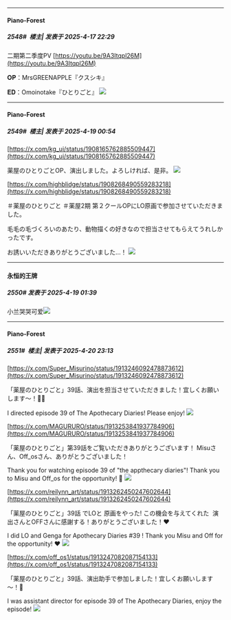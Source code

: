 ﻿
*****

####  Piano-Forest  
##### 2548#         楼主| 发表于 2025-4-17 22:29

二期第二季度PV
[https://youtu.be/9A3Itqpl26M](https://youtu.be/9A3Itqpl26M)

𝐎𝐏：MrsGREENAPPLE『クスシキ』

𝐄𝐃：Omoinotake『ひとりごと』
<img src="https://p.sda1.dev/23/09dfbfa7ccd3fd1cad80a01de19c6af5/20250328_233802.jpg" referrerpolicy="no-referrer">


*****

####  Piano-Forest  
##### 2549#         楼主| 发表于 2025-4-19 00:54

[https://x.com/kg_ui/status/1908165762885509447](https://x.com/kg_ui/status/1908165762885509447)

薬屋のひとりごとOP、演出しました。よろしければ、是非。
<img src="https://p.sda1.dev/23/a59142761e6297969857244306f103e0/20250419_005237.jpg" referrerpolicy="no-referrer">

[https://x.com/highblidge/status/1908268490559283218](https://x.com/highblidge/status/1908268490559283218)

＃薬屋のひとりごと ＃薬屋2期 第２クールOPにLO原画で参加させていただきました。

毛毛の毛づくろいのあたり、動物描くの好きなので担当させてもらえてうれしかったです。

お誘いいただきありがとうございました…！
<img src="https://p.sda1.dev/23/7699d05a3f6949b737b2da02dc8d82fc/20250419_005246.jpg" referrerpolicy="no-referrer">


*****

####  永恒的王牌  
##### 2550#       发表于 2025-4-19 01:39

小兰哭哭可爱<img src="https://static.stage1st.com/image/smiley/face2017/018.png" referrerpolicy="no-referrer">


*****

####  Piano-Forest  
##### 2551#         楼主| 发表于 2025-4-20 23:13

[https://x.com/Super_Misurino/status/1913246092478873612](https://x.com/Super_Misurino/status/1913246092478873612)

「薬屋のひとりごと」39話、演出を担当させていただきました！宜しくお願いします～！🍨🧊

I directed episode 39 of The Apothecary Diaries! Please enjoy!
<img src="https://p.sda1.dev/23/7a4585b78fbc1734da62aff88736b82b/SaveTwitter.Net_Go02X-rakAAOEI7__gif_.gif" referrerpolicy="no-referrer">

[https://x.com/MAGURURO/status/1913253841937784906](https://x.com/MAGURURO/status/1913253841937784906)

「薬屋のひとりごと」第39話をご覧いただきありがとうございます！ Misuさん、Off_osさん、ありがとうございました！

Thank you for watching episode 39 of "the appthecary diaries"! Thank you to Misu and Off_os for the opportunity! 🍨
<img src="https://p.sda1.dev/23/9ae53c2fd969e8bd5438432b804b0352/20250420_230512.jpg" referrerpolicy="no-referrer">

[https://x.com/reilynn_art/status/1913262450247602644](https://x.com/reilynn_art/status/1913262450247602644)

「薬屋のひとりごと」39話 でLOと 原画をやった! この機会を与えてくれた  演出さんとOFFさんに感謝する！ありがとうございました！❤️

I did LO and Genga for Apothecary Diaries #39 ! Thank you Misu and Off for the opportunity! ❤️
<img src="https://p.sda1.dev/23/71c9714a5fa7592e21fbc3c10deb323c/20250420_230515.jpg" referrerpolicy="no-referrer">

[https://x.com/off_os1/status/1913247082087154133](https://x.com/off_os1/status/1913247082087154133)

「薬屋のひとりごと」39話、演出助手で参加しました！宜しくお願いします～！🍨

I was assistant director for episode 39 of The Apothecary Diaries, enjoy the episode!
<img src="https://p.sda1.dev/23/e933e34caf8eb9fa369db36521f4e43f/20250420_231239.jpg" referrerpolicy="no-referrer">


